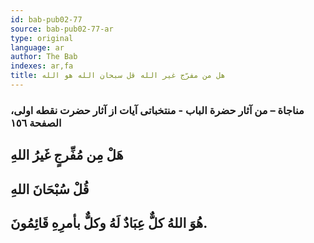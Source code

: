```yaml
---
id: bab-pub02-77
source: bab-pub02-77-ar
type: original
language: ar
author: The Bab
indexes: ar,fa
title: هل من مفرّج غير الله قل سبحان الله هو الله
---
```

### مناجاة – من آثار حضرة الباب - منتخباتى آيات از آثار حضرت نقطه اولى، الصفحة ۱٥٦

## هَلْ مِن مُفِّرجٍ غَيرُ اللهِ

## قُلْ سُبْحَانَ اللهِ

## هُوَ اللهُ كلٌّ عِبَادٌ لَهُ وكلٌّ بأمرِهِ قَائِمُونَ.